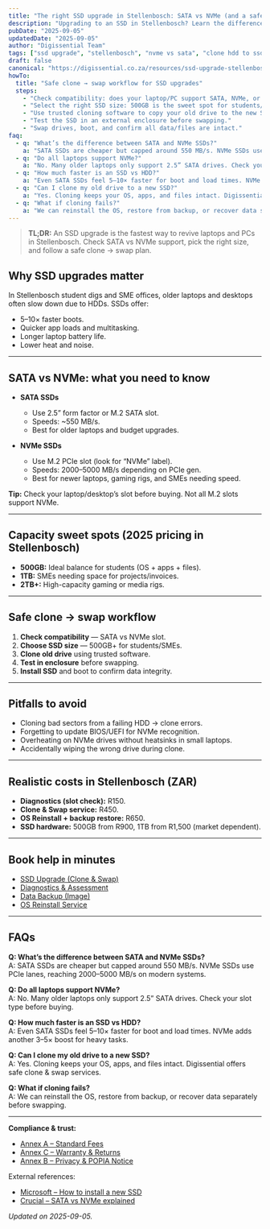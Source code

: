 ```yaml
---
title: "The right SSD upgrade in Stellenbosch: SATA vs NVMe (and a safe clone plan)"
description: "Upgrading to an SSD in Stellenbosch? Learn the difference between SATA and NVMe, capacity sweet spots, and how to safely clone your drive."
pubDate: "2025-09-05"
updatedDate: "2025-09-05"
author: "Digissential Team"
tags: ["ssd upgrade", "stellenbosch", "nvme vs sata", "clone hdd to ssd"]
draft: false
canonical: "https://digissential.co.za/resources/ssd-upgrade-stellenbosch-sata-vs-nvme/"
howTo:
  title: "Safe clone → swap workflow for SSD upgrades"
  steps:
    - "Check compatibility: does your laptop/PC support SATA, NVMe, or both?"
    - "Select the right SSD size: 500GB is the sweet spot for students/SMEs."
    - "Use trusted cloning software to copy your old drive to the new SSD."
    - "Test the SSD in an external enclosure before swapping."
    - "Swap drives, boot, and confirm all data/files are intact."
faq:
  - q: "What’s the difference between SATA and NVMe SSDs?"
    a: "SATA SSDs are cheaper but capped around 550 MB/s. NVMe SSDs use PCIe lanes, reaching 2000–5000 MB/s on modern systems."
  - q: "Do all laptops support NVMe?"
    a: "No. Many older laptops only support 2.5” SATA drives. Check your slot type before buying."
  - q: "How much faster is an SSD vs HDD?"
    a: "Even SATA SSDs feel 5–10× faster for boot and load times. NVMe adds another 3–5× boost for heavy tasks."
  - q: "Can I clone my old drive to a new SSD?"
    a: "Yes. Cloning keeps your OS, apps, and files intact. Digissential offers safe clone & swap services."
  - q: "What if cloning fails?"
    a: "We can reinstall the OS, restore from backup, or recover data separately before swapping."
---
```


> **TL;DR:** An SSD upgrade is the fastest way to revive laptops and PCs in Stellenbosch. Check SATA vs NVMe support, pick the right size, and follow a safe clone → swap plan.

## Why SSD upgrades matter

In Stellenbosch student digs and SME offices, older laptops and desktops often slow down due to HDDs. SSDs offer:
- 5–10× faster boots.  
- Quicker app loads and multitasking.  
- Longer laptop battery life.  
- Lower heat and noise.  

---

## SATA vs NVMe: what you need to know

- **SATA SSDs**  
  - Use 2.5” form factor or M.2 SATA slot.  
  - Speeds: ~550 MB/s.  
  - Best for older laptops and budget upgrades.  

- **NVMe SSDs**  
  - Use M.2 PCIe slot (look for “NVMe” label).  
  - Speeds: 2000–5000 MB/s depending on PCIe gen.  
  - Best for newer laptops, gaming rigs, and SMEs needing speed.  

**Tip:** Check your laptop/desktop’s slot before buying. Not all M.2 slots support NVMe.

---

## Capacity sweet spots (2025 pricing in Stellenbosch)

- **500GB:** Ideal balance for students (OS + apps + files).  
- **1TB:** SMEs needing space for projects/invoices.  
- **2TB+:** High-capacity gaming or media rigs.  

---

## Safe clone → swap workflow

1. **Check compatibility** — SATA vs NVMe slot.  
2. **Choose SSD size** — 500GB+ for students/SMEs.  
3. **Clone old drive** using trusted software.  
4. **Test in enclosure** before swapping.  
5. **Install SSD** and boot to confirm data integrity.  

---

## Pitfalls to avoid

- Cloning bad sectors from a failing HDD → clone errors.  
- Forgetting to update BIOS/UEFI for NVMe recognition.  
- Overheating on NVMe drives without heatsinks in small laptops.  
- Accidentally wiping the wrong drive during clone.  

---

## Realistic costs in Stellenbosch (ZAR)

- **Diagnostics (slot check):** R150.  
- **Clone & Swap service:** R450.  
- **OS Reinstall + backup restore:** R650.  
- **SSD hardware:** 500GB from R900, 1TB from R1,500 (market dependent).  

---

## Book help in minutes

- [SSD Upgrade (Clone & Swap)](/services/ssd-upgrade-clone-swap/)  
- [Diagnostics & Assessment](/services/diagnostics/)  
- [Data Backup (Image)](/services/data-backup-recovery/)  
- [OS Reinstall Service](/services/os-reinstall/)  

---

## FAQs

**Q: What’s the difference between SATA and NVMe SSDs?**  
A: SATA SSDs are cheaper but capped around 550 MB/s. NVMe SSDs use PCIe lanes, reaching 2000–5000 MB/s on modern systems.

**Q: Do all laptops support NVMe?**  
A: No. Many older laptops only support 2.5” SATA drives. Check your slot type before buying.

**Q: How much faster is an SSD vs HDD?**  
A: Even SATA SSDs feel 5–10× faster for boot and load times. NVMe adds another 3–5× boost for heavy tasks.

**Q: Can I clone my old drive to a new SSD?**  
A: Yes. Cloning keeps your OS, apps, and files intact. Digissential offers safe clone & swap services.

**Q: What if cloning fails?**  
A: We can reinstall the OS, restore from backup, or recover data separately before swapping.

---

**Compliance & trust:**  
- [Annex A – Standard Fees](/legal/standard-fees/)  
- [Annex C – Warranty & Returns](/legal/warranty-returns/)  
- [Annex B – Privacy & POPIA Notice](/legal/privacy-popia-processing-notice/)  

External references:  
- [Microsoft – How to install a new SSD](https://support.microsoft.com/en-us/windows/installing-an-ssd?utm_source=chatgpt.com)  
- [Crucial – SATA vs NVMe explained](https://www.crucial.com/articles/about-ssd/sata-vs-nvme?utm_source=chatgpt.com)  

*Updated on 2025-09-05.*
